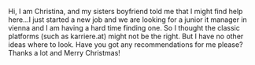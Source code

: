 Hi, I am Christina, and my sisters boyfriend told me that I might find help here...I just started a new job and we are looking for a junior it manager in vienna and I am having a hard time finding one. So I thought the classic platforms (such as karriere.at) might not be the right. But I have no other ideas where to look. Have you got any recommendations for me please? Thanks a lot and Merry Christmas! 
